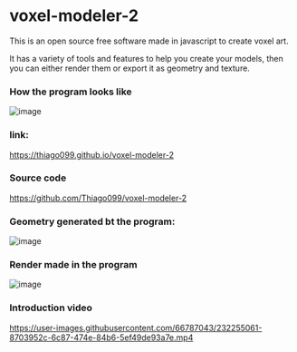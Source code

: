 # voxel-modeler-2

This is an open source free software made in javascript to create voxel art.

It has a variety of tools and features to help you create your models, then you can either render them or export it as geometry and texture.
### How the program looks like

![image](https://user-images.githubusercontent.com/66787043/232255343-d39bc597-ff68-4eea-8523-fe0ed1f4fc95.png)

### link:
https://thiago099.github.io/voxel-modeler-2

### Source code
https://github.com/Thiago099/voxel-modeler-2


###  Geometry generated bt the program:
![image](https://user-images.githubusercontent.com/66787043/232254783-a9b18321-90eb-4ee2-92a9-3b2e068788ac.png)
### Render made in the program
![image](https://user-images.githubusercontent.com/66787043/232255142-7fc1cbec-a046-49e5-8e10-f5aacf7d2467.png)


### Introduction video


https://user-images.githubusercontent.com/66787043/232255061-8703952c-6c87-474e-84b6-5ef49de93a7e.mp4
